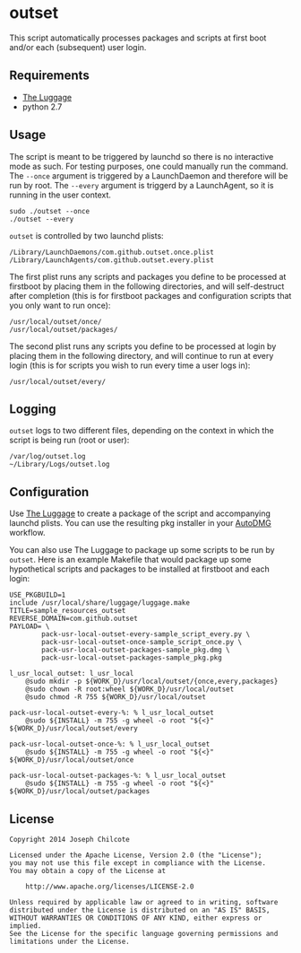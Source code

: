 outset
======

This script automatically processes packages and scripts at first boot and/or each (subsequent) user login.

Requirements
------------
+ [The Luggage](https://github.com/unixorn/luggage)   
+ python 2.7  

Usage
-----

The script is meant to be triggered by launchd so there is no interactive mode as such. For testing purposes, one could manually run the command. The `--once` argument is triggered by a LaunchDaemon and therefore will be run by root. The `--every` argument is triggerd by a LaunchAgent, so it is running in the user context.

	sudo ./outset --once
	./outset --every

`outset` is controlled by two launchd plists:

	/Library/LaunchDaemons/com.github.outset.once.plist
	/Library/LaunchAgents/com.github.outset.every.plist

The first plist runs any scripts and packages you define to be processed at firstboot by placing them in the following directories, and will self-destruct after completion (this is for firstboot packages and configuration scripts that you only want to run once):

	/usr/local/outset/once/
	/usr/local/outset/packages/

The second plist runs any scripts you define to be processed at login by placing them in the following directory, and will continue to run at every login (this is for scripts you wish to run every time a user logs in):

	/usr/local/outset/every/

Logging
-------
`outset` logs to two different files, depending on the context in which the script is being run (root or user):

	/var/log/outset.log
	~/Library/Logs/outset.log

Configuration
-------------
Use [The Luggage](https://github.com/unixorn/luggage) to create a package of the script and accompanying launchd plists. You can use the resulting pkg installer in your [AutoDMG](https://github.com/MagerValp/AutoDMG) workflow.

You can also use The Luggage to package up some scripts to be run by `outset`. Here is an example Makefile that would package up some hypothetical scripts and packages to be installed at firstboot and each login:

	USE_PKGBUILD=1
	include /usr/local/share/luggage/luggage.make
	TITLE=sample_resources_outset
	REVERSE_DOMAIN=com.github.outset
	PAYLOAD= \
			pack-usr-local-outset-every-sample_script_every.py \
			pack-usr-local-outset-once-sample_script_once.py \
			pack-usr-local-outset-packages-sample_pkg.dmg \
			pack-usr-local-outset-packages-sample_pkg.pkg

	l_usr_local_outset: l_usr_local
		@sudo mkdir -p ${WORK_D}/usr/local/outset/{once,every,packages}
		@sudo chown -R root:wheel ${WORK_D}/usr/local/outset
		@sudo chmod -R 755 ${WORK_D}/usr/local/outset

	pack-usr-local-outset-every-%: % l_usr_local_outset
		@sudo ${INSTALL} -m 755 -g wheel -o root "${<}" ${WORK_D}/usr/local/outset/every

	pack-usr-local-outset-once-%: % l_usr_local_outset
		@sudo ${INSTALL} -m 755 -g wheel -o root "${<}" ${WORK_D}/usr/local/outset/once

	pack-usr-local-outset-packages-%: % l_usr_local_outset
		@sudo ${INSTALL} -m 755 -g wheel -o root "${<}" ${WORK_D}/usr/local/outset/packages


License
-------

	Copyright 2014 Joseph Chilcote
	
	Licensed under the Apache License, Version 2.0 (the "License");
	you may not use this file except in compliance with the License.
	You may obtain a copy of the License at
	
		http://www.apache.org/licenses/LICENSE-2.0
	
	Unless required by applicable law or agreed to in writing, software
	distributed under the License is distributed on an "AS IS" BASIS,
	WITHOUT WARRANTIES OR CONDITIONS OF ANY KIND, either express or implied.
	See the License for the specific language governing permissions and
	limitations under the License.
